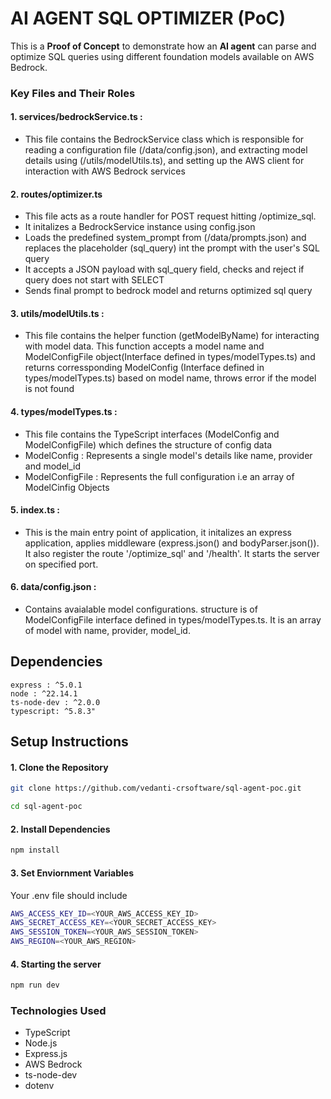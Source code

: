 # AI AGENT SQL OPTIMIZER (PoC)

This is a **Proof of Concept** to demonstrate how an **AI agent** can parse and optimize SQL queries using different foundation models available on AWS Bedrock.

### Key Files and Their Roles

#### 1. services/bedrockService.ts :
- This file contains the BedrockService class which is responsible for reading a configuration file (/data/config.json), and extracting model details using (/utils/modelUtils.ts), and setting up the AWS client for interaction with AWS Bedrock services

#### 2. routes/optimizer.ts
- This file acts as a route handler for POST request hitting /optimize_sql. 
- It initalizes a BedrockService instance using config.json
- Loads the predefined system_prompt from (/data/prompts.json) and replaces the placeholder (sql_query) int the prompt with the user's SQL query
- It accepts a JSON payload with sql_query field, checks and reject if query does not start with SELECT
- Sends final prompt to bedrock model and returns optimized sql query

#### 3. utils/modelUtils.ts :
- This file contains the helper function (getModelByName) for interacting with model data. This function accepts a model name and ModelConfigFile object(Interface defined in types/modelTypes.ts) and returns corressponding ModelConfig (Interface defined in types/modelTypes.ts) based on model name, throws error if the model is not found

#### 4. types/modelTypes.ts :
- This file contains the TypeScript interfaces (ModelConfig and ModelConfigFile) which defines the structure of config data
- ModelConfig : Represents a single model's details like name, provider and model_id
- ModelConfigFile : Represents the full configuration i.e an array of ModelCinfig Objects

#### 5. index.ts :
- This is the main entry point of application, it initalizes an express application, applies middleware (express.json() and bodyParser.json()). It also register the route '/optimize_sql' and '/health'. It starts the server on specified port.

#### 6. data/config.json :
- Contains avaialable model configurations. structure is of ModelConfigFile interface defined in types/modelTypes.ts. It is an array of model with name, provider, model_id.


## Dependencies
    express : ^5.0.1
    node : ^22.14.1
    ts-node-dev : ^2.0.0
    typescript: ^5.8.3"

## Setup Instructions

#### 1. Clone the Repository
```bash
git clone https://github.com/vedanti-crsoftware/sql-agent-poc.git
```

```bash
cd sql-agent-poc
```

#### 2. Install Dependencies
```bash
npm install
```

#### 3. Set Enviornment Variables
Your .env file should include

```bash
AWS_ACCESS_KEY_ID=<YOUR_AWS_ACCESS_KEY_ID>
AWS_SECRET_ACCESS_KEY=<YOUR_SECRET_ACCESS_KEY>
AWS_SESSION_TOKEN=<YOUR_AWS_SESSION_TOKEN>
AWS_REGION=<YOUR_AWS_REGION>
```

#### 4. Starting the server

```bash
npm run dev
```

### Technologies Used

- TypeScript
- Node.js
- Express.js
- AWS Bedrock
- ts-node-dev
- dotenv